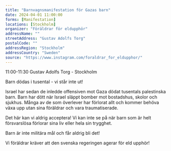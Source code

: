 ```yaml
---
title: "Barnvagnsmanifestation för Gazas barn"
date: 2024-04-01 11:00:00
forms: [Manifestation]
locations: [Stockholm]
organizer: "Föräldrar för eldupphör"
addressName: ""
streetAddress: "Gustav Adolfs Torg"
postalCode: ""
addressRegion: "Stockholm"
addressCountry: "Sweden"
source: "https://www.instagram.com/foraldrar_for_eldupphor/"
---
```

11:00-11:30 Gustav Adolfs Torg - Stockholm

Barn dödas i tusental - vi står inte ut!

Israel har sedan de inledde offensiven mot Gaza dödat tusentals palestinska barn. Barn har dött när Israel släppt bomber mot bostadshus, skolor och sjukhus. Många av de som överlever har förlorat allt och kommer behöva växa upp utan sina föräldrar och vara traumatiserade.

Det här kan vi aldrig acceptera! Vi kan inte se på när barn som är helt försvarslösa förlorar sina liv eller hela sin trygghet.

Barn är inte militära mål och får aldrig bli det!

Vi föräldrar kräver att den svenska regeringen agerar för eld upphör!